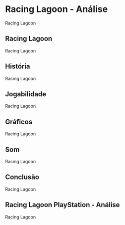 ---
---

# Racing Lagoon - Análise

Racing Lagoon

## Racing Lagoon

Racing Lagoon

## História

Racing Lagoon

## Jogabilidade

Racing Lagoon

## Gráficos

Racing Lagoon

## Som

Racing Lagoon

## Conclusão

Racing Lagoon

## Racing Lagoon PlayStation - Análise

Racing Lagoon
